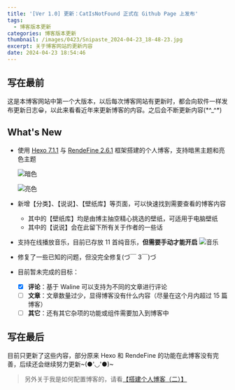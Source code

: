```yaml
---
title: '[Ver 1.0] 更新：CatIsNotFound 正式在 Github Page 上发布'
tags:
  - 博客版本更新
categories: 博客版本更新
thumbnail: /images/0423/Snipaste_2024-04-23_18-48-23.jpg
excerpt: 关于博客网站的更新内容
date: 2024-04-23 18:54:46
---
```



## 写在最前

这是本博客网站中第一个大版本，以后每次博客网站有更新时，都会向软件一样发布更新日志😀，以此来看看近年来更新博客的内容。之后会不断更新内容(\*^_^\*)

## What's New

- 使用 [Hexo 7.1.1](https://hexo.io/zh-cn/) 与 [RendeFine 2.6.1](https://github.com/EvanNotFound/hexo-theme-redefine) 框架搭建的个人博客，支持暗黑主题和亮色主题
  
  ![暗色](/images/0423/Snipaste_2024-04-23_18-48-23.jpg)
  
  ![亮色](/images/0423/Snipaste_2024-04-23_18-47-15.jpg)
  
- 新增【分类】、【说说】、【壁纸库】等页面，可以快速找到需要查看的博客内容
  - 其中的【壁纸库】均是由博主抽空精心挑选的壁纸，可适用于电脑壁纸
  - 其中的【说说】会在此留下所有关于作者的一些话

- 支持在线播放音乐，目前已存放 11 首纯音乐，**但需要手动才能开启**
  ![音乐](/images/0423/music.jpg)

- 修复了一些已知的问题，但没完全修复(づ￣ 3￣)づ

- 目前暂未完成的目标：
  - [x] **评论**：基于 Waline 可以支持为不同的文章进行评论
  - [ ] **文章**：文章数量过少，显得博客没有什么内容（尽量在这个月内超过 15 篇博客）
  - [ ] **其它**：还有其它杂项的功能或组件需要加入到博客中

## 写在最后

目前只更新了这些内容，部分原来 Hexo 和 RendeFine 的功能在此博客没有完善，后续还会继续努力更新\~(●'◡'●)\~

> 另外关于我是如何配置博客的，请看[【搭建个人博客（二）】](../../24/搭建个人博客（二）：如何详细配置-Hexo-使用-Rendefine-主题美化博客)
